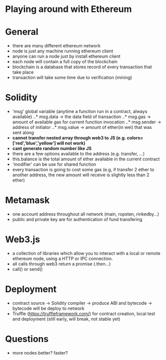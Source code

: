 # Playing around with Ethereum

# General
- there are many different ethereum network
- node is just any machine running ethereum client
- anyone can run a node just by install ethereum client
- each node will contain a full copy of the blockchain
- blockchain is a database that stores record of every transaction that take place
- transaction will take some time due to verification (mining)

# Solidity
- 'msg' global variable (anytime a function run in a contract, always available)
..* msg.data -> the data field of transaction
..* msg.gas -> amount of available gas for current function invocation
..* msg.sender -> address of initiator
..* msg.value -> amount of ether(in wei) that was sent along
- **cannot transfer nested array through web3 to JS (e.g. colors=['red','blue','yellow'] will not work)**
- **cant generate random number like JS**
- there are a few options available to the address (e.g. transfer, ...)
- this.balance is the total amount of ether available in the current contract
- 'modifier' can be use for shared function
- every transaction is going to cost some gas (e.g, if transfer 2 ether to another address, the new amount will receive is slightly less than 2 ether)

# Metamask
- one account address throughout all network (main, ropsten, rinkedby...)
- public and private key are for authentication of fund transfering

# Web3.js
- a collection of libraries which allow you to interact with a local or remote ethereum node, using a HTTP or IPC connection.
- all calls through web3 return a promise (.then...)
- call() or send()

# Deployment
- contract source -> Solidity compiler -> produce ABI and bytecode -> bytecode will be deploy to network
- Truffle (https://truffleframework.com/) for contract creation, local test and deployment (still early, will break, not stable yet)

# Questions
- more nodes better? faster?